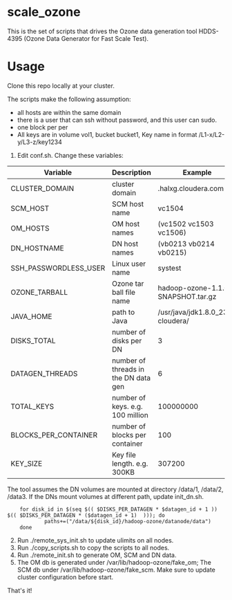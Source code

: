 # scale_ozone
This is the set of scripts that drives the Ozone data generation tool HDDS-4395 (Ozone Data Generator for Fast Scale Test).

# Usage
Clone this repo locally at your cluster. 

The scripts make the following assumption: 
* all hosts are within the same domain
* there is a user that can ssh without password, and this user can sudo.
* one block per per
* All keys are in volume vol1, bucket bucket1, Key name in format /L1-x/L2-y/L3-z/key1234

1. Edit conf.sh. Change these variables: 

| Variable              | Description                          | Example                            |
|-----------------------|--------------------------------------|------------------------------------|
| CLUSTER_DOMAIN        | cluster domain                       | .halxg.cloudera.com                |
| SCM_HOST              | SCM host name                        | vc1504                             |
| OM_HOSTS              | OM host names                        | (vc1502  vc1503 vc1506)            |
| DN_HOSTNAME           | DN host names                        | (vb0213 vb0214 vb0215)             |
| SSH_PASSWORDLESS_USER | Linux user name                      | systest                            |
| OZONE_TARBALL         | Ozone tar ball file name             | hadoop-ozone-1.1.0-SNAPSHOT.tar.gz |
| JAVA_HOME             | path to Java                         | /usr/java/jdk1.8.0_232-cloudera/   |
| DISKS_TOTAL           | number of disks per DN               | 3                                  |
| DATAGEN_THREADS       | number of threads in the DN data gen | 6                                  |
| TOTAL_KEYS            | number of keys. e.g. 100 million     | 100000000                          |
| BLOCKS_PER_CONTAINER  | number of blocks per container       | 100                                |
| KEY_SIZE              | Key file length. e.g. 300KB          | 307200                             |

The tool assumes the DN volumes are mounted at directory /data/1, /data/2, /data3. If the DNs mount volumes at different path, update init_dn.sh.

        for disk_id in $(seq $(( $DISKS_PER_DATAGEN * $datagen_id + 1 )) $(( $DISKS_PER_DATAGEN * ($datagen_id + 1)  ))); do
                paths+=("/data/${disk_id}/hadoop-ozone/datanode/data")
        done
        
2. Run ./remote_sys_init.sh to update ulimits on all nodes.
3. Run ./copy_scripts.sh to copy the scripts to all nodes.
4. Run ./remote_init.sh to generate OM, SCM and DN data.
5. The OM db is generated under /var/lib/hadoop-ozone/fake_om; The SCM db under /var/lib/hadoop-ozone/fake_scm. Make sure to update cluster configuration before start.

That's it!
